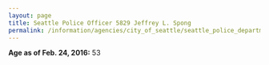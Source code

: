```yaml
---
layout: page
title: Seattle Police Officer 5829 Jeffrey L. Spong
permalink: /information/agencies/city_of_seattle/seattle_police_department/copbook/5829/
---
```


**Age as of Feb. 24, 2016:** 53
